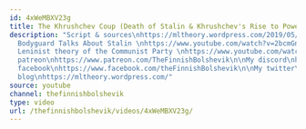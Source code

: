 ```yaml
---
id: 4xWeMBXV23g
title: The Khrushchev Coup (Death of Stalin & Khrushchev's Rise to Power)
description: "Script & sources\nhttps://mltheory.wordpress.com/2019/05/07/the-khrushchev-coup-death-of-stalin-khrushchevs-rise-to-power/\n\nStalin's
  Bodyguard Talks About Stalin \nhttps://www.youtube.com/watch?v=2bcmGnygysU\n\nThe
  Leninist theory of the Communist Party \nhttps://www.youtube.com/watch?v=kGcKOGpiNFk\n\n__________________________\n\nMy
  patreon\nhttps://www.patreon.com/TheFinnishBolshevik\n\nMy discord\nhttps://discord.gg/tsJTycv\n\nMy
  facebook\nhttps://www.facebook.com/theFinnishBolshevik\n\nMy twitter\nhttps://twitter.com/FinnBolshevik\n\nMy
  blog\nhttps://mltheory.wordpress.com/"
source: youtube
channel: thefinnishbolshevik
type: video
url: /thefinnishbolshevik/videos/4xWeMBXV23g/
---
```

